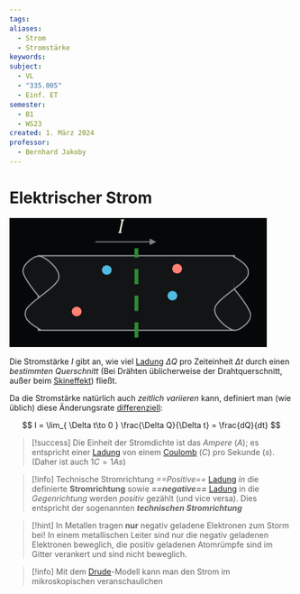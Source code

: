 ```yaml
---
tags: 
aliases:
  - Strom
  - Stromstärke
keywords: 
subject:
  - VL
  - "335.005"
  - Einf. ET
semester:
  - B1
  - WS23
created: 1. März 2024
professor:
  - Bernhard Jakoby
---
```

 

# Elektrischer Strom

![InlineR](assets/Pasted%20image%2020240302023649.png)

Die Stromstärke $I$ gibt an, wie viel [Ladung](Statisches%20E-Feld.md) $\Delta Q$ pro Zeiteinheit $\Delta t$ durch einen *bestimmten Querschnitt* (Bei Drähten üblicherweise der Drahtquerschnitt, außer beim [Skineffekt](Skineffekt.md)) fließt.

Da die Stromstärke natürlich auch *zeitlich variieren* kann, definiert man (wie üblich) diese Änderungsrate [differenziell](../Mathematik/mathe%20(3)/Differenzialrechnung.md):

$$
I = \lim_{ \Delta t\to 0 } \frac{\Delta Q}{\Delta t} = \frac{dQ}{dt} 
$$

> [!success] Die Einheit der Stromdichte ist das *Ampere* ($A$);
> es entspricht einer [Ladung](Statisches%20E-Feld.md) von einem [Coulomb](Elektrische%20Kraft.md) ($C$) pro Sekunde ($s$).
> (Daher ist auch $1C=1As$)

> [!info] Technische Stromrichtung
> *==Positive==* [Ladung](Statisches%20E-Feld.md) *in* die definierte **Stromrichtung** sowie ***==negative==*** [Ladung](Statisches%20E-Feld.md) in die *Gegenrichtung* werden *positiv* gezählt (und vice versa).
> Dies entspricht der sogenannten ***technischen Stromrichtung***

 > [!hint] In Metallen tragen **nur** negativ geladene Elektronen zum Storm bei!
 > In einem metallischen Leiter sind nur die negativ geladenen Elektronen beweglich, die positiv geladenen Atomrümpfe sind im Gitter verankert und sind nicht beweglich.
 
 > [!info] Mit dem [Drude](../Chemie/Metallbindung.md)-Modell kann man den Strom im mikroskopischen veranschaulichen